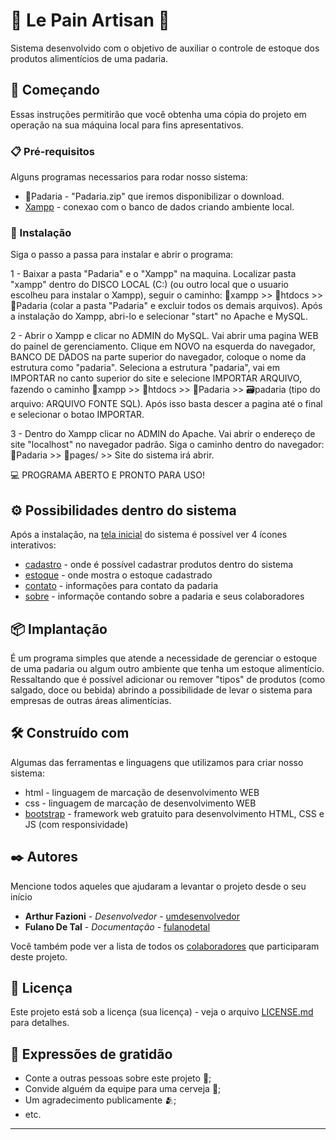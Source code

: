 # 🍞 Le Pain Artisan 🌾

Sistema desenvolvido com o objetivo de auxiliar o controle de estoque dos produtos alimentícios de uma padaria.

## 🚀 Começando

Essas instruções permitirão que você obtenha uma cópia do projeto em operação na sua máquina local para fins apresentativos.


### 📋 Pré-requisitos

Alguns programas necessarios para rodar nosso sistema:

* 📁Padaria - "Padaria.zip" que iremos disponibilizar o download.
* [Xampp](https://www.apachefriends.org/) - conexao com o banco de dados criando ambiente local.


### 🔧 Instalação

Siga o passo a passa para instalar e abrir o programa:

1 - Baixar a pasta "Padaria" e o "Xampp" na maquina. Localizar pasta "xampp" dentro do DISCO LOCAL (C:) (ou outro local que o usuario escolheu para instalar o Xampp), seguir o caminho: 📁xampp >> 📁htdocs >> 📁Padaria (colar a pasta "Padaria" e excluir todos os demais arquivos). Após a instalação do Xampp, abri-lo e selecionar "start" no Apache e MySQL.

2 - Abrir o Xampp e clicar no ADMIN do MySQL. Vai abrir uma pagina WEB do painel de gerenciamento. Clique em NOVO na esquerda do navegador, BANCO DE DADOS na parte superior do navegador, coloque o nome da estrutura como "padaria". Seleciona a estrutura "padaria", vai em IMPORTAR no canto superior do site e selecione IMPORTAR ARQUIVO, fazendo o caminho 📁xampp >> 📁htdocs >> 📁Padaria >> 🗃️padaria (tipo do arquivo: ARQUIVO FONTE SQL). Após isso basta descer a pagina até o final e selecionar o botao IMPORTAR.

3 - Dentro do Xampp clicar no ADMIN do Apache. Vai abrir o endereço de site "localhost" no navegador padrão. Siga o caminho dentro do navegador: 📁Padaria >> 📁pages/ >> Site do sistema irá abrir.

💻 PROGRAMA ABERTO E PRONTO PARA USO!

## ⚙️ Possibilidades dentro do sistema

Após a instalação, na [tela inicial](http://localhost/Padaria/pages/) do sistema é possível ver 4 ícones interativos:

- [cadastro](http://localhost/Padaria/pages/?page=cadastro) - onde é possível cadastrar produtos dentro do sistema 
- [estoque](http://localhost/Padaria/pages/index.php?page=listar) - onde mostra o estoque cadastrado
- [contato](http://localhost/Padaria/pages/contato.html) - informações para contato da padaria
- [sobre](http://localhost/Padaria/pages/sobreNos.html) - informaçõe contando sobre a padaria e seus colaboradores


## 📦 Implantação

É um programa simples que atende a necessidade de gerenciar o estoque de uma padaria ou algum outro ambiente que tenha um estoque alimentício. Ressaltando que é possível adicionar ou remover "tipos" de produtos (como salgado, doce ou bebida) abrindo a possibilidade de levar o sistema para empresas de outras áreas alimentícias.

## 🛠️ Construído com

Algumas das ferramentas e linguagens que utilizamos para criar nosso sistema:

- html - linguagem de marcação de desenvolvimento WEB
- css - linguagem de marcação de desenvolvimento WEB
- [bootstrap](https://getbootstrap.com.br/) - framework web gratuito para desenvolvimento HTML, CSS e JS (com responsividade)
 

## ✒️ Autores

Mencione todos aqueles que ajudaram a levantar o projeto desde o seu início

* **Arthur Fazioni** - *Desenvolvedor* - [umdesenvolvedor](https://github.com/linkParaPerfil)
* **Fulano De Tal** - *Documentação* - [fulanodetal](https://github.com/linkParaPerfil)

Você também pode ver a lista de todos os [colaboradores](https://github.com/usuario/projeto/colaboradores) que participaram deste projeto.

## 📄 Licença

Este projeto está sob a licença (sua licença) - veja o arquivo [LICENSE.md](https://github.com/usuario/projeto/licenca) para detalhes.

## 🎁 Expressões de gratidão

* Conte a outras pessoas sobre este projeto 📢;
* Convide alguém da equipe para uma cerveja 🍺;
* Um agradecimento publicamente 🫂;
* etc.


---
